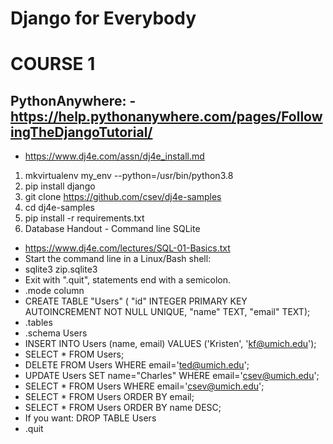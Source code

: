 # Django for Everybody
# COURSE 1
## PythonAnywhere: - https://help.pythonanywhere.com/pages/FollowingTheDjangoTutorial/
- https://www.dj4e.com/assn/dj4e_install.md
1. mkvirtualenv my_env --python=/usr/bin/python3.8
2. pip install django
3. git clone https://github.com/csev/dj4e-samples
4. cd dj4e-samples
5. pip install -r requirements.txt 
6. Database Handout - Command line SQLite
 - https://www.dj4e.com/lectures/SQL-01-Basics.txt
 - Start the command line in a Linux/Bash shell:
 - sqlite3 zip.sqlite3
 - Exit with ".quit", statements end with a semicolon.
 - .mode column
 - CREATE TABLE "Users" (
     "id" INTEGER PRIMARY KEY AUTOINCREMENT NOT NULL UNIQUE, 
     "name" TEXT,
     "email" TEXT);
 - .tables
 - .schema Users
 - INSERT INTO Users (name, email) VALUES ('Kristen', 'kf@umich.edu');
 - SELECT * FROM Users;
 - DELETE FROM Users WHERE email='ted@umich.edu';
 - UPDATE Users SET name="Charles" WHERE email='csev@umich.edu';
 - SELECT * FROM Users WHERE email='csev@umich.edu';
 - SELECT * FROM Users ORDER BY email;
 - SELECT * FROM Users ORDER BY name DESC;
 - If you want: DROP TABLE Users 
 - .quit
